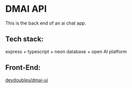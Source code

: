 # DMAI API
This is the back end of an ai chat app.

## Tech stack:
express + typescript + neon database + open AI platform

## Front-End:
[deydoubleu/dmai-ui](https://github.com/deydoubleu/dmai-ui)